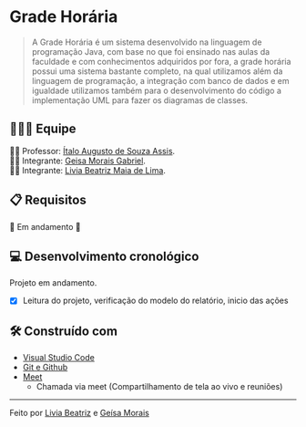 # Grade Horária
>A Grade Horária é um sistema desenvolvido na linguagem de programação Java, com base no que foi ensinado nas aulas da faculdade e com conhecimentos adquiridos por fora, a grade horária possui uma sistema bastante completo, na qual utilizamos além da linguagem de programação, a integração com banco de dados e em igualdade utilizamos também para o desenvolvimento do código a implementação UML para fazer os diagramas de classes.

## :family_man_woman_girl: Equipe
:man_teacher: Professor: [Ítalo Augusto de Souza Assis](https://github.com/italoaug).<br />
:woman_student: Integrante: [Geisa Morais Gabriel](https://github.com/Geisa-mg).<br />
:woman_student: Integrante: [Livia Beatriz Maia de Lima](https://github.com/liviabeatrizml).<br />

## **:clipboard:** Requisitos 

**:construction:** Em andamento **:construction:**

## **:computer:** Desenvolvimento cronológico
Projeto em andamento.
 - [x] Leitura do projeto, verificação do modelo do relatório, inicio das ações

## **:hammer_and_wrench:** Construído com
 *  [Visual Studio Code](https://code.visualstudio.com/)
 *  [Git e Github](https://github.com/liviabeatrizml/GradeHoraria)
 *  [Meet](https://meet.google.com/)
	 * Chamada via meet (Compartilhamento de tela ao vivo e reuniões)     
---
Feito por [Livia Beatriz](https://github.com/liviabeatrizml) e [Geísa Morais](https://github.com/Geisa-mg)
